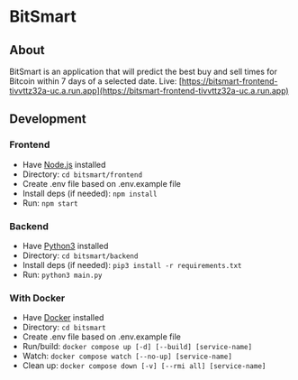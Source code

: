 # BitSmart

## About

BitSmart is an application that will predict the best buy and sell times for Bitcoin within 7 days of a selected date.
Live: [https://bitsmart-frontend-tivvttz32a-uc.a.run.app](https://bitsmart-frontend-tivvttz32a-uc.a.run.app)

## Development

### Frontend

- Have [Node.js](https://nodejs.org/en/download) installed
- Directory: `cd bitsmart/frontend`
- Create .env file based on .env.example file
- Install deps (if needed): `npm install`
- Run: `npm start`

### Backend

- Have [Python3](https://www.python.org/downloads) installed
- Directory: `cd bitsmart/backend`
- Install deps (if needed): `pip3 install -r requirements.txt`
- Run: `python3 main.py`

### With Docker

- Have [Docker](https://docs.docker.com/desktop) installed
- Directory: `cd bitsmart`
- Create .env file based on .env.example file
- Run/build: `docker compose up [-d] [--build] [service-name]`
- Watch: `docker compose watch [--no-up] [service-name]`
- Clean up: `docker compose down [-v] [--rmi all] [service-name]`
